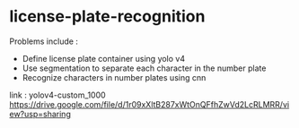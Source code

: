 # license-plate-recognition
Problems include :
  * Define license plate container using yolo v4   
  * Use segmentation to separate each character in the number plate
  * Recognize characters in number plates using cnn

link : yolov4-custom_1000
https://drive.google.com/file/d/1r09xXltB287xWtOnQFfhZwVd2LcRLMRR/view?usp=sharing

